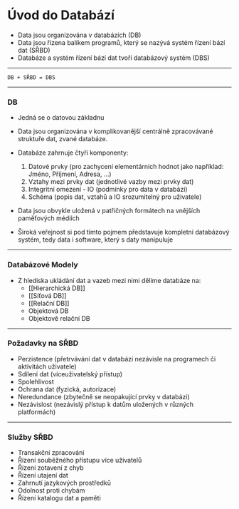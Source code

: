 # Úvod do Databází

- Data jsou organizována v databázích (DB)
- Data jsou řízena balíkem programů, který se nazývá systém řízení bází dat (SŘBD)
- Databáze a systém řízení bází dat tvoří databázový systém (DBS)

---

`DB + SŘBD = DBS`

---

### DB
- Jedná se o datovou základnu
- Data jsou organizována v komplikovanější centrálně zpracovávané struktuře dat, zvané databáze.
- Databáze zahrnuje čtyři komponenty:
	1. Datové prvky (pro zachycení elementárních hodnot jako například: Jméno, Příjmení, Adresa, …)
	2. Vztahy mezi prvky dat (jednotlivé vazby mezi prvky dat)
	3. Integritní omezení - IO (podmínky pro data v databázi)
	4. Schéma (popis dat, vztahů a IO srozumitelný pro uživatele)
	
- Data jsou obvykle uložená v patřičných formátech na vnějších paměťových médiích
- Široká veřejnost si pod tímto pojmem představuje kompletní databázový systém, tedy data i software, který s daty manipuluje

---

### Databázové Modely
- Z hlediska ukládání dat a vazeb mezi nimi dělíme databáze na:
	- [[Hierarchická DB]]
	- [[Síťová DB]]
	- [[Relační DB]]
	- Objektová DB
	- Objektově relační DB

---

### Požadavky na SŘBD

- Perzistence (přetrvávání dat v databázi nezávisle na programech či aktivitách uživatele)
- Sdílení dat (víceuživatelský přístup)
- Spolehlivost
- Ochrana dat (fyzická, autorizace)
- Neredundance (zbytečně se neopakující prvky v databázi)
- Nezávislost (nezávislý přístup k datům uložených v různých platformách)

---

### Služby SŘBD
- Transakční zpracování
- Řízení souběžného přístupu více uživatelů
- Řízení zotavení z chyb
- Řízení utajení dat
- Zahrnutí jazykových prostředků
- Odolnost proti chybám
- Řízení katalogu dat a paměti